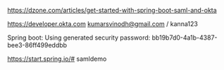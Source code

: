 https://dzone.com/articles/get-started-with-spring-boot-saml-and-okta

https://developer.okta.com
kumarsvinodh@gmail.com / kanna123

Spring boot: 
Using generated security password: bb19b7d0-4a1b-4387-bee3-86ff499eddbb

https://start.spring.io/# samldemo